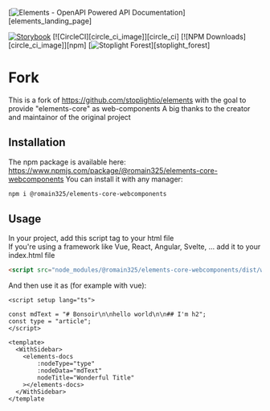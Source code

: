 [![Elements - OpenAPI Powered API Documentation](docs/images/readme-header.svg)][elements_landing_page]

[![Storybook](https://cdn.jsdelivr.net/gh/storybookjs/brand@master/badge/badge-storybook.svg)](https://stoplight-elements.netlify.app)
[![CircleCI][circle_ci_image]][circle_ci]
[![NPM Downloads][circle_ci_image]][npm]
[![Stoplight Forest](https://img.shields.io/ecologi/trees/stoplightinc)][stoplight_forest]

# Fork

This is a fork of <https://github.com/stoplightio/elements> with the goal to provide "elements-core" as web-components
A big thanks to the creator and maintainor of the original project

## Installation

The npm package is available here: <https://www.npmjs.com/package/@romain325/elements-core-webcomponents>
You can install it with any manager:

```sh
npm i @romain325/elements-core-webcomponents
```

## Usage

In your project, add this script tag to your html file  
If you're using a framework like Vue, React, Angular, Svelte, ... add it to your index.html file

```html
<script src="node_modules/@romain325/elements-core-webcomponents/dist/web-components.min.js"></script>
```

And then use it as (for example with vue):

```vue
<script setup lang="ts">

const mdText = "# Bonsoir\n\nhello world\n\n## I'm h2";
const type = "article";
</script>

<template>
  <WithSidebar>
    <elements-docs
        :nodeType="type"
        :nodeData="mdText"
        nodeTitle="Wonderful Title"
    ></elements-docs>
  </WithSidebar>
</template
```
